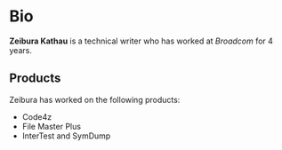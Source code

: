 # Bio

**Zeibura Kathau** is a technical writer who has worked at *Broadcom* for 4 years.

## Products

Zeibura has worked on the following products:

- Code4z
- File Master Plus
- InterTest and SymDump
